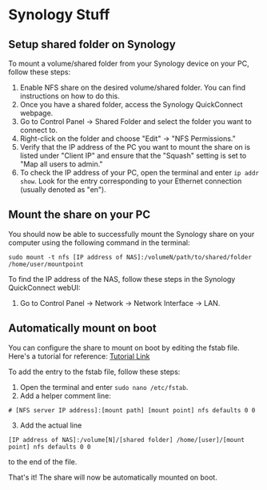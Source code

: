 # Synology Stuff
## Setup shared folder on Synology

To mount a volume/shared folder from your Synology device on your PC, follow these steps:

1. Enable NFS share on the desired volume/shared folder. You can find instructions on how to do this.
2. Once you have a shared folder, access the Synology QuickConnect webpage.
3. Go to Control Panel -> Shared Folder and select the folder you want to connect to.
4. Right-click on the folder and choose "Edit" -> "NFS Permissions."
5. Verify that the IP address of the PC you want to mount the share on is listed under "Client IP" and ensure that the "Squash" setting is set to "Map all users to admin."
6. To check the IP address of your PC, open the terminal and enter `ip addr show`. Look for the entry corresponding to your Ethernet connection (usually denoted as "en").

## Mount the share on your PC
You should now be able to successfully mount the Synology share on your computer using the following command in the terminal:

```
sudo mount -t nfs [IP address of NAS]:/volumeN/path/to/shared/folder /home/user/mountpoint
```

To find the IP address of the NAS, follow these steps in the Synology QuickConnect webUI:
1. Go to Control Panel -> Network -> Network Interface -> LAN.

## Automatically mount on boot
You can configure the share to mount on boot by editing the fstab file. Here's a tutorial for reference: [Tutorial Link](https://linuxize.com/post/how-to-mount-an-nfs-share-in-linux/)

To add the entry to the fstab file, follow these steps:
1. Open the terminal and enter `sudo nano /etc/fstab`.
2. Add a helper comment line: 
```
# [NFS server IP address]:[mount path] [mount point] nfs defaults 0 0
```
3. Add the actual line 
```
[IP address of NAS]:/volume[N]/[shared folder] /home/[user]/[mount point] nfs defaults 0 0
``` 
to the end of the file.

That's it! The share will now be automatically mounted on boot.